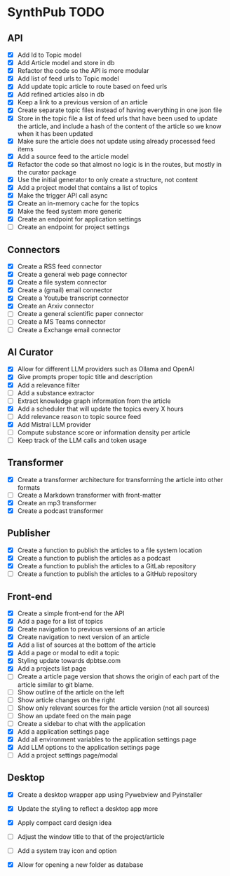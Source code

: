 # SynthPub TODO

## API

- [x] Add Id to Topic model
- [x] Add Article model and store in db
- [x] Refactor the code so the API is more modular
- [x] Add list of feed urls to Topic model
- [x] Add update topic article to route based on feed urls
- [x] Add refined articles also in db
- [x] Keep a link to a previous version of an article
- [x] Create separate topic files instead of having everything in one json file
- [x] Store in the topic file a list of feed urls that have been used to update the article, and include a hash of the content of the article so we know when it has been updated
- [x] Make sure the article does not update using already processed feed items
- [x] Add a source feed to the article model
- [x] Refactor the code so that almost no logic is in the routes, but mostly in the curator package
- [x] Use the initial generator to only create a structure, not content
- [x] Add a project model that contains a list of topics
- [x] Make the trigger API call async
- [x] Create an in-memory cache for the topics
- [x] Make the feed system more generic
- [x] Create an endpoint for application settings
- [ ] Create an endpoint for project settings

## Connectors

- [x] Create a RSS feed connector
- [x] Create a general web page connector
- [x] Create a file system connector
- [x] Create a (gmail) email connector
- [x] Create a Youtube transcript connector
- [x] Create an Arxiv connector
- [ ] Create a general scientific paper connector
- [ ] Create a MS Teams connector
- [ ] Create a Exchange email connector

## AI Curator

- [x] Allow for different LLM providers such as Ollama and OpenAI
- [x] Give prompts proper topic title and description
- [x] Add a relevance filter
- [ ] Add a substance extractor
- [ ] Extract knowledge graph information from the article
- [x] Add a scheduler that will update the topics every X hours
- [ ] Add relevance reason to topic source feed
- [x] Add Mistral LLM provider
- [ ] Compute substance score or information density per article
- [ ] Keep track of the LLM calls and token usage

## Transformer

- [x] Create a transformer architecture for transforming the article into other formats
- [ ] Create a Markdown transformer with front-matter
- [x] Create an mp3 transformer
- [x] Create a podcast transformer

## Publisher

- [x] Create a function to publish the articles to a file system location
- [x] Create a function to publish the articles as a podcast
- [x] Create a function to publish the articles to a GitLab repository
- [ ] Create a function to publish the articles to a GitHub repository

## Front-end

- [x] Create a simple front-end for the API
- [x] Add a page for a list of topics
- [x] Create navigation to previous versions of an article
- [x] Create navigation to next version of an article
- [x] Add a list of sources at the bottom of the article
- [x] Add a page or modal to edit a topic
- [x] Styling update towards dpbtse.com
- [x] Add a projects list page
- [ ] Create a article page version that shows the origin of each part of the article similar to git blame.
- [ ] Show outline of the article on the left
- [ ] Show article changes on the right
- [ ] Show only relevant sources for the article version (not all sources)
- [ ] Show an update feed on the main page
- [ ] Create a sidebar to chat with the application
- [x] Add a application settings page
- [x] Add all environment variables to the application settings page
- [x] Add LLM options to the application settings page
- [ ] Add a project settings page/modal

## Desktop

- [x] Create a desktop wrapper app using Pywebview and Pyinstaller
- [x] Update the styling to reflect a desktop app more
- [x] Apply compact card design idea
- [ ] Adjust the window title to that of the project/article
- [ ] Add a system tray icon and option
- [x] Allow for opening a new folder as database


